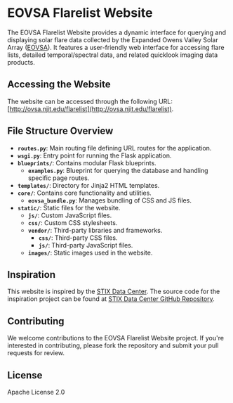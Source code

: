 # EOVSA Flarelist Website

The EOVSA Flarelist Website provides a dynamic interface for querying and displaying solar flare data collected by the Expanded Owens Valley Solar Array ([EOVSA](http://ovsa.njit.edu)). It features a user-friendly web interface for accessing flare lists, detailed temporal/spectral data, and related quicklook imaging data products.

## Accessing the Website

The website can be accessed through the following URL: [http://ovsa.njit.edu/flarelist](http://ovsa.njit.edu/flarelist).

## File Structure Overview

- **`routes.py`**: Main routing file defining URL routes for the application.
- **`wsgi.py`**: Entry point for running the Flask application.
- **`blueprints/`**: Contains modular Flask blueprints.
  - **`examples.py`**: Blueprint for querying the database and handling specific page routes.
- **`templates/`**: Directory for Jinja2 HTML templates.
- **`core/`**: Contains core functionality and utilities.
  - **`eovsa_bundle.py`**: Manages bundling of CSS and JS files.
- **`static/`**: Static files for the website.
  - **`js/`**: Custom JavaScript files.
  - **`css/`**: Custom CSS stylesheets.
  - **`vendor/`**: Third-party libraries and frameworks.
    - **`css/`**: Third-party CSS files.
    - **`js/`**: Third-party JavaScript files.
  - **`images/`**: Static images used in the website.

## Inspiration

This website is inspired by the [STIX Data Center](https://datacenter.stix.i4ds.net/view/ql/lightcurves). The source code for the inspiration project can be found at [STIX Data Center GitHub Repository](https://github.com/drhlxiao/minisdc).

## Contributing

We welcome contributions to the EOVSA Flarelist Website project. If you're interested in contributing, please fork the repository and submit your pull requests for review.

## License
Apache License 2.0
